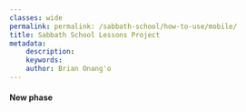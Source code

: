 ```yaml
---
classes: wide
permalink: permalink: /sabbath-school/how-to-use/mobile/
title: Sabbath School Lessons Project
metadata:
    description: 
    keywords: 
    author: Brian Onang'o
---
```


#### New phase

